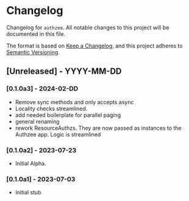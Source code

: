 # Changelog

Changelog for `authzee`.
All notable changes to this project will be documented in this file.

The format is based on [Keep a Changelog](https://keepachangelog.com/en/1.1.0/),
and this project adheres to [Semantic Versioning](https://semver.org/spec/v2.0.0.html).

<!-- 
## [Unreleased] - YYYY-MM-DD

### Added

### Changed

### Deprecated

### Removed

### Fixed

### Security 
-->

<!-- 
## [Unreleased] - YYYY-MM-DD

### Added

### Changed

### Deprecated

### Removed

### Fixed

### Security 
-->

## [Unreleased] - YYYY-MM-DD

### [0.1.0a3] - 2024-02-DD

- Remove sync methods and only accepts async
- Locality checks streamlined.
- add needed boilerplate for parallel paging
- general renaming
- rework ResourceAuthzs. They are now passed as instances to the Authzee app. Logic is streamlined

### [0.1.0a2] - 2023-07-23

- Initial Alpha.

### [0.1.0a1] - 2023-07-03

- Initial stub 

